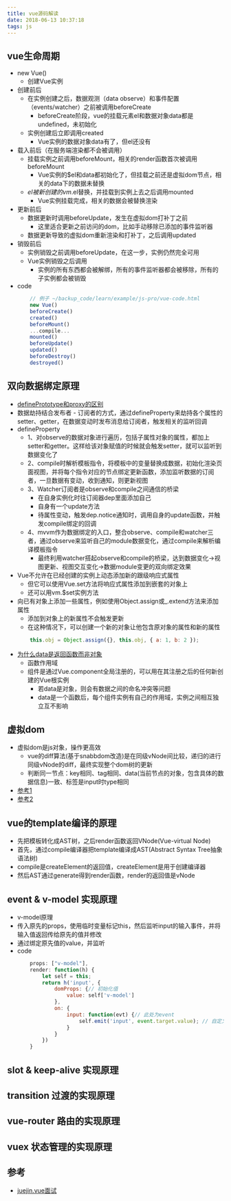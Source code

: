 ```yaml
---
title: vue源码解读
date: 2018-06-13 10:37:18
tags: js
---
```


## vue生命周期
- new Vue()
    - 创建Vue实例
- 创建前后
    - 在实例创建之后，数据观测（data observe）和事件配置（events/watcher）之前被调用beforeCreate
        - beforeCreate阶段，vue的挂载元素el和数据对象data都是undefined，未初始化
    - 实例创建后立即调用created
        - Vue实例的数据对象data有了，但el还没有
- 载入前后（在服务端渲染都不会被调用）
    - 挂载实例之前调用beforeMount，相关的render函数首次被调用beforeMount
        - Vue实例的$el和data都初始化了，但挂载之前还是虚拟dom节点，相关的data下的数据未替换
    - $el被新创建的vm.$el替换，并挂载到实例上去之后调用mounted
        - Vue实例挂载完成，相关的数据会被替换渲染
- 更新前后
    - 数据更新时调用beforeUpdate，发生在虚拟dom打补丁之前
        - 这里适合更新之前访问的dom，比如手动移除已添加的事件监听器
    - 数据更新导致的虚拟dom重新渲染和打补丁，之后调用updated
- 销毁前后
    - 实例销毁之前调用beforeUpdate，在这一步，实例仍然完全可用
    - Vue实例销毁之后调用
        - 实例的所有东西都会被解绑，所有的事件监听器都会被移除，所有的子实例都会被销毁
- code
    ``` JavaScript
        // 例子 ~/backup_code/learn/example/js-pro/vue-code.html
        new Vue()
        beforeCreate()
        created()
        beforeMount()
        ...compile...
        mounted()
        beforeUpdate()
        updated()
        beforeDestroy()
        destroyed()
    ```

## 双向数据绑定原理
- [definePrototype和proxy的区别](https://juejin.im/post/5acd0c8a6fb9a028da7cdfaf)
- 数据劫持结合发布者 - 订阅者的方式，通过defineProperty来劫持各个属性的setter、getter，在数据变动时发布消息给订阅者，触发相关的监听回调
- defineProperty
    - 1、对observe的数据对象进行遍历，包括子属性对象的属性，都加上setter和getter。这样给该对象赋值的时候就会触发setter，就可以监听到数据变化了
    - 2、compile时解析模板指令，将模板中的变量替换成数据，初始化渲染页面视图，并将每个指令对应的节点绑定更新函数，添加监听数据的订阅者，一旦数据有变动，收到通知，则更新视图
    - 3、Watcher订阅者是observe和compile之间通信的桥梁
        - 在自身实例化时往订阅器dep里面添加自己
        - 自身有一个update方法
        - 待属性变动，触发dep.notice通知时，调用自身的update函数，并触发compile绑定的回调
    - 4、mvvm作为数据绑定的入口，整合observe、compile和watcher三者，通过observe来监听自己的module数据变化，通过compile来解析编译模板指令
        - 最终利用watcher搭起observe和compile的桥梁，达到数据变化->视图更新、视图交互变化->数据module变更的双向绑定效果
- Vue不允许在已经创建的实例上动态添加新的跟级响应式属性
    - 但它可以使用Vue.set方法将响应式属性添加到嵌套的对象上
    - 还可以用vm.$set实例方法
- 向已有对象上添加一些属性，例如使用Object.assign或_.extend方法来添加属性
    - 添加到对象上的新属性不会触发更新
    - 在这种情况下，可以创建一个新的对象让他包含原对象的属性和新的属性
    ``` JavaScript
        this.obj = Object.assign({}, this.obj, { a: 1, b: 2 });
    ```
- [为什么data是返回函数而非对象](https://cn.vuejs.org/v2/guide/components.html#data-%E5%BF%85%E9%A1%BB%E6%98%AF%E4%B8%80%E4%B8%AA%E5%87%BD%E6%95%B0)
    - 函数作用域
    - 组件是通过Vue.component全局注册的，可以用在其注册之后的任何新创建的Vue根实例
        - 若data是对象，则会有数据之间的命名冲突等问题
        - data是一个函数后，每个组件实例有自己的作用域，实例之间相互独立互不影响

## 虚拟dom
- 虚拟dom是js对象，操作更高效
    - vue的diff算法(基于snabbdom改造)是在同级vNode间比较，递归的进行同级vNode的diff，最终实现整个dom树的更新
    - 判断同一节点：key相同、tag相同、data(当前节点的对象，包含具体的数据信息)一致、标签是input时type相同
- [参考1](https://cn.vuejs.org/v2/guide/render-function.html#%E8%8A%82%E7%82%B9%E3%80%81%E6%A0%91%E4%BB%A5%E5%8F%8A%E8%99%9A%E6%8B%9F-DOM)
- [参考2](https://github.com/answershuto/learnVue/blob/master/docs/VirtualDOM%E4%B8%8Ediff(Vue%E5%AE%9E%E7%8E%B0).MarkDown)

## vue的template编译的原理
- 先把模板转化成AST树，之后render函数返回VNode(Vue-virtual Node)
- 首先，通过compile编译器把template编译成AST(Abstract Syntax Tree抽象语法树)
- compile是createElement的返回值，createElement是用于创建编译器
- 然后AST通过generate得到render函数，render的返回值是vNode

## event & v-model 实现原理
- v-model原理
- 传入原先的props，使用临时变量标记this，然后监听input的输入事件，并将输入值返回传给原先的值并修改
- 通过绑定原先值的value，并监听
- code
    ``` JavaScript
        props: ["v-model"],
        render: function(h) {
            let self = this;
            return h('input', {
                domProps: {// 初始化值
                    value: self['v-model']
                },
                on: {
                    input: function(evt) {// 此处为event
                        self.emit('input', event.target.value); // 自定义回调函数
                    }
                }
            })
        }
    ```

## slot & keep-alive 实现原理

## transition 过渡的实现原理

## vue-router 路由的实现原理

## vuex 状态管理的实现原理

## 参考
- [juejin.vue面试](https://juejin.im/post/5b19e81de51d454e907bd1c5)